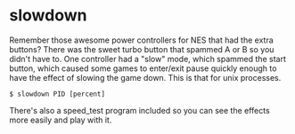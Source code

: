 slowdown
========

Remember those awesome power controllers for NES that had the extra buttons? There was the sweet turbo button that spammed A or B so you didn't have to. One controller had a "slow" mode, which spammed the start button, which caused some games to enter/exit pause quickly enough to have the effect of slowing the game down. This is that for unix processes.

```
$ slowdown PID [percent]
```

There's also a speed_test program included so you can see the effects more easily and play with it.
